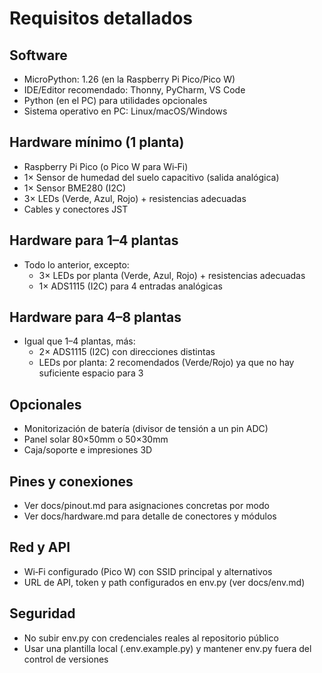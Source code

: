 # Requisitos detallados

## Software
- MicroPython: 1.26 (en la Raspberry Pi Pico/Pico W)
- IDE/Editor recomendado: Thonny, PyCharm, VS Code
- Python (en el PC) para utilidades opcionales
- Sistema operativo en PC: Linux/macOS/Windows

## Hardware mínimo (1 planta)
- Raspberry Pi Pico (o Pico W para Wi‑Fi)
- 1× Sensor de humedad del suelo capacitivo (salida analógica)
- 1× Sensor BME280 (I2C)
- 3× LEDs (Verde, Azul, Rojo) + resistencias adecuadas
- Cables y conectores JST

## Hardware para 1–4 plantas
- Todo lo anterior, excepto:
  - 3× LEDs por planta (Verde, Azul, Rojo) + resistencias adecuadas
  - 1× ADS1115 (I2C) para 4 entradas analógicas

## Hardware para 4–8 plantas
- Igual que 1–4 plantas, más:
  - 2× ADS1115 (I2C) con direcciones distintas
  - LEDs por planta: 2 recomendados (Verde/Rojo) ya que no hay suficiente espacio para 3

## Opcionales
- Monitorización de batería (divisor de tensión a un pin ADC)
- Panel solar 80×50mm o 50×30mm
- Caja/soporte e impresiones 3D

## Pines y conexiones
- Ver docs/pinout.md para asignaciones concretas por modo
- Ver docs/hardware.md para detalle de conectores y módulos

## Red y API
- Wi‑Fi configurado (Pico W) con SSID principal y alternativos
- URL de API, token y path configurados en env.py (ver docs/env.md)

## Seguridad
- No subir env.py con credenciales reales al repositorio público
- Usar una plantilla local (.env.example.py) y mantener env.py fuera del control de versiones
